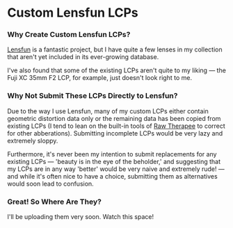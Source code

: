 # Custom Lensfun LCPs #

### Why Create Custom Lensfun LCPs? ###

[Lensfun](https://github.com/lensfun/lensfun) is a fantastic project, but I have quite a few lenses in my collection that aren't yet included in its ever-growing database. 

I've also found that some of the existing LCPs aren't quite to my liking — the Fuji XC 35mm F2 LCP, for example, just doesn't look right to me. 

### Why Not Submit These LCPs Directly to Lensfun? ###

Due to the way I use Lensfun, many of my custom LCPs either contain geometric distortion data only or the remaining data has been copied from existing LCPs (I tend to lean on the built-in tools of [Raw Therapee](https://github.com/Beep6581/RawTherapee) to correct for other abberations). Submitting incomplete LCPs would be very lazy and extremely sloppy.

Furthermore, it's never been my intention to submit replacements for any existing LCPs — 'beauty is in the eye of the beholder,' and suggesting that my LCPs are in any way 'better' would be very naive and extremely rude! — and while it's often nice to have a choice, submitting them as alternatives would  soon lead to confusion.

### Great! So Where Are They?

I'll be uploading them very soon. Watch this space!



